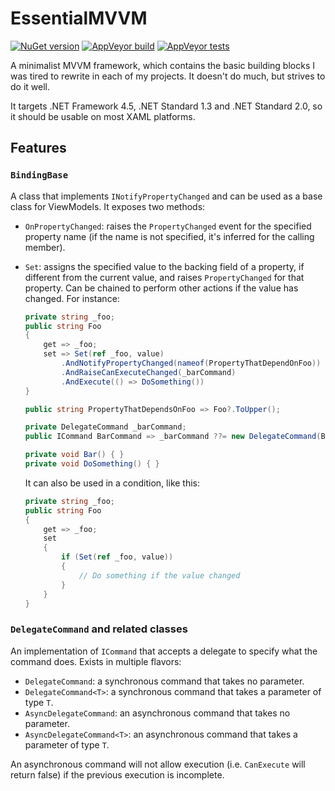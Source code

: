 # EssentialMVVM

[![NuGet version](https://img.shields.io/nuget/v/EssentialMVVM.svg?logo=nuget)](https://www.nuget.org/packages/EssentialMVVM)
[![AppVeyor build](https://img.shields.io/appveyor/ci/thomaslevesque/essentialmvvm.svg?logo=appveyor)](https://ci.appveyor.com/project/thomaslevesque/essentialmvvm)
[![AppVeyor tests](https://img.shields.io/appveyor/tests/thomaslevesque/essentialmvvm.svg?logo=appveyor)](https://ci.appveyor.com/project/thomaslevesque/essentialmvvm/build/tests)

A minimalist MVVM framework, which contains the basic building blocks I was tired to
rewrite in each of my projects. It doesn't do much, but strives to do it well.

It targets .NET Framework 4.5, .NET Standard 1.3 and .NET Standard 2.0, so it should be
usable on most XAML platforms.

## Features

### `BindingBase`

A class that implements `INotifyPropertyChanged` and can be used as a  base class for
ViewModels. It exposes two methods:

- `OnPropertyChanged`: raises the `PropertyChanged` event for the specified property
  name (if the name is not specified, it's inferred for the calling member).
- `Set`: assigns the specified value to the backing field of a property, if different
  from the current value, and raises `PropertyChanged` for that property. Can be
  chained to perform other actions if the value has changed. For instance:

    ```csharp
    private string _foo;
    public string Foo
    {
        get => _foo;
        set => Set(ref _foo, value)
            .AndNotifyPropertyChanged(nameof(PropertyThatDependOnFoo))
            .AndRaiseCanExecuteChanged(_barCommand)
            .AndExecute(() => DoSomething())
    }

    public string PropertyThatDependsOnFoo => Foo?.ToUpper();

    private DelegateCommand _barCommand;
    public ICommand BarCommand => _barCommand ??= new DelegateCommand(Bar);

    private void Bar() { }
    private void DoSomething() { }
    ```

    It can also be used in a condition, like this:

    ```csharp
    private string _foo;
    public string Foo
    {
        get => _foo;
        set
        {
            if (Set(ref _foo, value))
            {
                // Do something if the value changed
            }
        }
    }
    ```

### `DelegateCommand` and related classes

An implementation of `ICommand` that accepts a delegate to specify what the command does.
Exists in multiple flavors:

- `DelegateCommand`: a synchronous command that takes no parameter.
- `DelegateCommand<T>`: a synchronous command that takes a parameter of type `T`.
- `AsyncDelegateCommand`: an asynchronous command that takes no parameter.
- `AsyncDelegateCommand<T>`: an asynchronous command that takes a parameter of type `T`.

An asynchronous command will not allow execution (i.e. `CanExecute` will return false) if
the previous execution is incomplete.